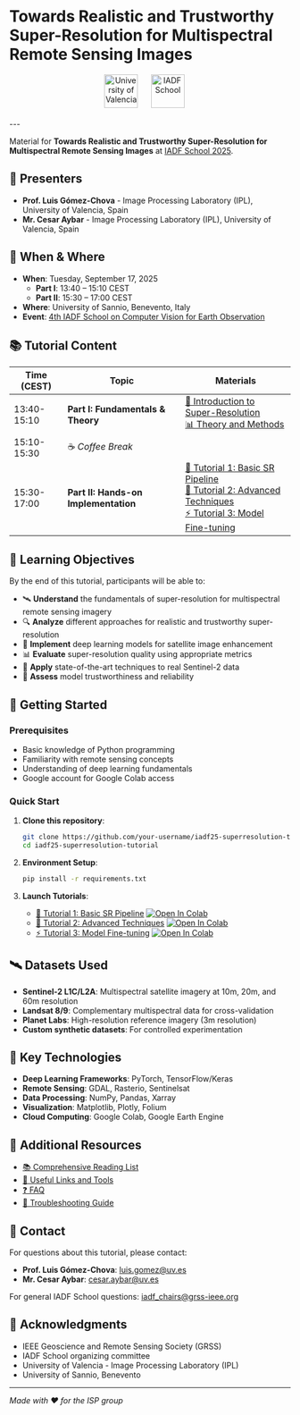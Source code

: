 # Towards Realistic and Trustworthy Super-Resolution for Multispectral Remote Sensing Images


<div align="center">
  
  <!-- Institution Logos -->
  <img src="https://web.gcompostela.org/wp-content/uploads/2019/02/University-of-Valencia.png" height="60" alt="University of Valencia">
  &nbsp;&nbsp;&nbsp;&nbsp;
  <img src="https://iadf-school.org/wp-content/uploads/2022/09/logo_iadfschool.png" height="60" alt="IADF School">
  &nbsp;&nbsp;&nbsp;&nbsp;
  <br><br>
</div>
---

Material for **Towards Realistic and Trustworthy Super-Resolution for Multispectral Remote Sensing Images** at [IADF School 2025](https://web.gcompostela.org/icc/iadf2025/).

## 👥 Presenters

- **Prof. Luis Gómez-Chova** - Image Processing Laboratory (IPL), University of Valencia, Spain
- **Mr. Cesar Aybar** - Image Processing Laboratory (IPL), University of Valencia, Spain

## 📅 When & Where
- **When**: Tuesday, September 17, 2025
  - **Part I**: 13:40 – 15:10 CEST
  - **Part II**: 15:30 – 17:00 CEST
- **Where**: University of Sannio, Benevento, Italy
- **Event**: [4th IADF School on Computer Vision for Earth Observation](https://web.gcompostela.org/icc/iadf2025/)

## 📚 Tutorial Content

| Time (CEST) | Topic | Materials |
|-------------|-------|-----------|
| 13:40-15:10 | **Part I: Fundamentals & Theory** | [📖 Introduction to Super-Resolution](./01_introduction.md)<br/>[📊 Theory and Methods](./02_theory_methods.md) |
| 15:10-15:30 | ☕ *Coffee Break* | |
| 15:30-17:00 | **Part II: Hands-on Implementation** | [🚀 Tutorial 1: Basic SR Pipeline](./03_basic_sr_tutorial.ipynb)<br/>[🔬 Tutorial 2: Advanced Techniques](./04_advanced_sr_tutorial.ipynb)<br/>[⚡ Tutorial 3: Model Fine-tuning](./05_finetuning_tutorial.ipynb) |

## 🎯 Learning Objectives

By the end of this tutorial, participants will be able to:

- 🛰️ **Understand** the fundamentals of super-resolution for multispectral remote sensing imagery
- 🔍 **Analyze** different approaches for realistic and trustworthy super-resolution
- 🧠 **Implement** deep learning models for satellite image enhancement
- 📊 **Evaluate** super-resolution quality using appropriate metrics
- 🎨 **Apply** state-of-the-art techniques to real Sentinel-2 data
- 🔬 **Assess** model trustworthiness and reliability

## 🚀 Getting Started

### Prerequisites
- Basic knowledge of Python programming
- Familiarity with remote sensing concepts
- Understanding of deep learning fundamentals
- Google account for Google Colab access

### Quick Start
1. **Clone this repository**:
   ```bash
   git clone https://github.com/your-username/iadf25-superresolution-tutorial.git
   cd iadf25-superresolution-tutorial
   ```

2. **Environment Setup**:
   ```bash
   pip install -r requirements.txt
   ```

3. **Launch Tutorials**:
   - [🚀 Tutorial 1: Basic SR Pipeline](https://colab.research.google.com/github/your-username/iadf25-superresolution-tutorial/blob/main/03_basic_sr_tutorial.ipynb) [![Open In Colab](https://colab.research.google.com/assets/colab-badge.svg)](https://colab.research.google.com/github/your-username/iadf25-superresolution-tutorial/blob/main/03_basic_sr_tutorial.ipynb)
   - [🔬 Tutorial 2: Advanced Techniques](https://colab.research.google.com/github/your-username/iadf25-superresolution-tutorial/blob/main/04_advanced_sr_tutorial.ipynb) [![Open In Colab](https://colab.research.google.com/assets/colab-badge.svg)](https://colab.research.google.com/github/your-username/iadf25-superresolution-tutorial/blob/main/04_advanced_sr_tutorial.ipynb)
   - [⚡ Tutorial 3: Model Fine-tuning](https://colab.research.google.com/github/your-username/iadf25-superresolution-tutorial/blob/main/05_finetuning_tutorial.ipynb) [![Open In Colab](https://colab.research.google.com/assets/colab-badge.svg)](https://colab.research.google.com/github/your-username/iadf25-superresolution-tutorial/blob/main/05_finetuning_tutorial.ipynb)

## 🛰️ Datasets Used

- **Sentinel-2 L1C/L2A**: Multispectral satellite imagery at 10m, 20m, and 60m resolution
- **Landsat 8/9**: Complementary multispectral data for cross-validation
- **Planet Labs**: High-resolution reference imagery (3m resolution)
- **Custom synthetic datasets**: For controlled experimentation

## 🔧 Key Technologies

- **Deep Learning Frameworks**: PyTorch, TensorFlow/Keras
- **Remote Sensing**: GDAL, Rasterio, Sentinelsat
- **Data Processing**: NumPy, Pandas, Xarray
- **Visualization**: Matplotlib, Plotly, Folium
- **Cloud Computing**: Google Colab, Google Earth Engine

## 📖 Additional Resources

- [📚 Comprehensive Reading List](./docs/reading_list.md)
- [🔗 Useful Links and Tools](./docs/useful_links.md)
- [❓ FAQ](./docs/faq.md)
- [🐛 Troubleshooting Guide](./docs/troubleshooting.md)


## 📧 Contact

For questions about this tutorial, please contact:
- **Prof. Luis Gómez-Chova**: [luis.gomez@uv.es](mailto:luis.gomez@uv.es)
- **Mr. Cesar Aybar**: [cesar.aybar@uv.es](mailto:cesar.aybar@uv.es)

For general IADF School questions: [iadf_chairs@grss-ieee.org](mailto:iadf_chairs@grss-ieee.org)


## 🙏 Acknowledgments

- IEEE Geoscience and Remote Sensing Society (GRSS)
- IADF School organizing committee
- University of Valencia - Image Processing Laboratory (IPL)
- University of Sannio, Benevento

---

*Made with ❤️ for the ISP group*
